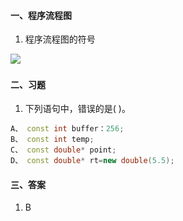 #### 一、程序流程图 ####

1. 程序流程图的符号

![](..\..\java\pic\16.jpg)





#### 二、习题 ####

1. 下列语句中，错误的是( )。

```c++
A、 const int buffer：256;
B、 const int temp;
C、 const double* point;
D、 const double* rt=new double(5.5);
```







#### 三、答案 ####

1. B

